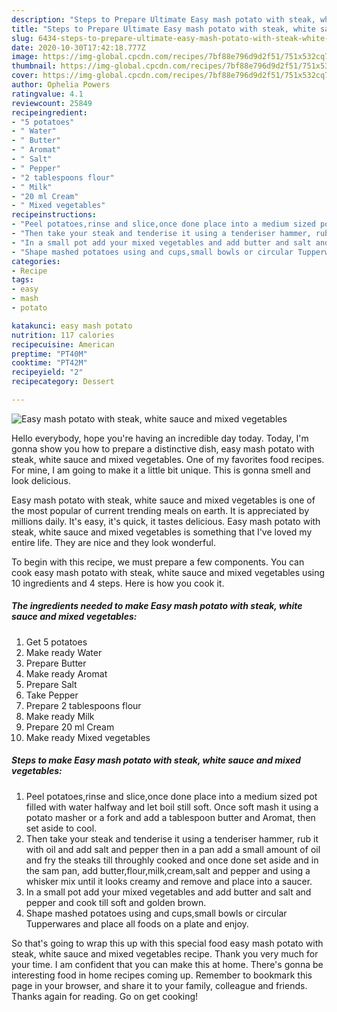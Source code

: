 ```yaml
---
description: "Steps to Prepare Ultimate Easy mash potato with steak, white sauce and mixed vegetables"
title: "Steps to Prepare Ultimate Easy mash potato with steak, white sauce and mixed vegetables"
slug: 6434-steps-to-prepare-ultimate-easy-mash-potato-with-steak-white-sauce-and-mixed-vegetables
date: 2020-10-30T17:42:18.777Z
image: https://img-global.cpcdn.com/recipes/7bf88e796d9d2f51/751x532cq70/easy-mash-potato-with-steak-white-sauce-and-mixed-vegetables-recipe-main-photo.jpg
thumbnail: https://img-global.cpcdn.com/recipes/7bf88e796d9d2f51/751x532cq70/easy-mash-potato-with-steak-white-sauce-and-mixed-vegetables-recipe-main-photo.jpg
cover: https://img-global.cpcdn.com/recipes/7bf88e796d9d2f51/751x532cq70/easy-mash-potato-with-steak-white-sauce-and-mixed-vegetables-recipe-main-photo.jpg
author: Ophelia Powers
ratingvalue: 4.1
reviewcount: 25849
recipeingredient:
- "5 potatoes"
- " Water"
- " Butter"
- " Aromat"
- " Salt"
- " Pepper"
- "2 tablespoons flour"
- " Milk"
- "20 ml Cream"
- " Mixed vegetables"
recipeinstructions:
- "Peel potatoes,rinse and slice,once done place into a medium sized pot filled with water halfway and let boil still soft. Once soft mash it using a potato masher or a fork and add a tablespoon butter and Aromat, then set aside to cool."
- "Then take your steak and tenderise it using a tenderiser hammer, rub it with oil and add salt and pepper then in a pan add a small amount of oil and fry the steaks till throughly cooked and once done set aside and in the sam pan, add butter,flour,milk,cream,salt and pepper and using a whisker mix until it looks creamy and remove and place into a saucer."
- "In a small pot add your mixed vegetables and add butter and salt and pepper and cook till soft and golden brown."
- "Shape mashed potatoes using and cups,small bowls or circular Tupperwares and place all foods on a plate and enjoy."
categories:
- Recipe
tags:
- easy
- mash
- potato

katakunci: easy mash potato 
nutrition: 117 calories
recipecuisine: American
preptime: "PT40M"
cooktime: "PT42M"
recipeyield: "2"
recipecategory: Dessert

---
```



![Easy mash potato with steak, white sauce and mixed vegetables](https://img-global.cpcdn.com/recipes/7bf88e796d9d2f51/751x532cq70/easy-mash-potato-with-steak-white-sauce-and-mixed-vegetables-recipe-main-photo.jpg)

Hello everybody, hope you're having an incredible day today. Today, I'm gonna show you how to prepare a distinctive dish, easy mash potato with steak, white sauce and mixed vegetables. One of my favorites food recipes. For mine, I am going to make it a little bit unique. This is gonna smell and look delicious.

Easy mash potato with steak, white sauce and mixed vegetables is one of the most popular of current trending meals on earth. It is appreciated by millions daily. It's easy, it's quick, it tastes delicious. Easy mash potato with steak, white sauce and mixed vegetables is something that I've loved my entire life. They are nice and they look wonderful.




To begin with this recipe, we must prepare a few components. You can cook easy mash potato with steak, white sauce and mixed vegetables using 10 ingredients and 4 steps. Here is how you cook it.

<!--inarticleads1-->

##### The ingredients needed to make Easy mash potato with steak, white sauce and mixed vegetables:

1. Get 5 potatoes
1. Make ready  Water
1. Prepare  Butter
1. Make ready  Aromat
1. Prepare  Salt
1. Take  Pepper
1. Prepare 2 tablespoons flour
1. Make ready  Milk
1. Prepare 20 ml Cream
1. Make ready  Mixed vegetables




<!--inarticleads2-->

##### Steps to make Easy mash potato with steak, white sauce and mixed vegetables:

1. Peel potatoes,rinse and slice,once done place into a medium sized pot filled with water halfway and let boil still soft. Once soft mash it using a potato masher or a fork and add a tablespoon butter and Aromat, then set aside to cool.
1. Then take your steak and tenderise it using a tenderiser hammer, rub it with oil and add salt and pepper then in a pan add a small amount of oil and fry the steaks till throughly cooked and once done set aside and in the sam pan, add butter,flour,milk,cream,salt and pepper and using a whisker mix until it looks creamy and remove and place into a saucer.
1. In a small pot add your mixed vegetables and add butter and salt and pepper and cook till soft and golden brown.
1. Shape mashed potatoes using and cups,small bowls or circular Tupperwares and place all foods on a plate and enjoy.




So that's going to wrap this up with this special food easy mash potato with steak, white sauce and mixed vegetables recipe. Thank you very much for your time. I am confident that you can make this at home. There's gonna be interesting food in home recipes coming up. Remember to bookmark this page in your browser, and share it to your family, colleague and friends. Thanks again for reading. Go on get cooking!
